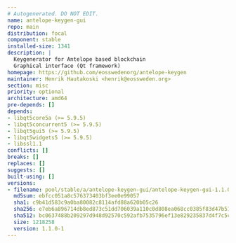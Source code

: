 ```yaml
---
# Autogenerated. DO NOT EDIT.
name: antelope-keygen-gui
repo: main
distribution: focal
component: stable
installed-size: 1341
description: |
  Keygenerator for Antelope based blockchain
  Graphical interface (Qt framework)
homepage: https://github.com/eosswedenorg/antelope-keygen
maintainer: Henrik Hautakoski <henrik@eossweden.org>
section: misc
priority: optional
architecture: amd64
pre-depends: []
depends:
- libqt5core5a (>= 5.9.5)
- libqt5concurrent5 (>= 5.9.5)
- libqt5gui5 (>= 5.9.5)
- libqt5widgets5 (>= 5.9.5)
- libssl1.1
conflicts: []
breaks: []
replaces: []
suggests: []
built-using: []
versions:
- filename: pool/stable/a/antelope-keygen-gui/antelope-keygen-gui-1.1.0-1-ubuntu-20.04_amd64.deb
  md5sum: ebfcc051a8c576373403bf3ee0e99057
  sha1: c9b41d583c9a0ba80082c8114afd88a620b05c26
  sha256: e7eb6a896714db8ed873c51dd706039a110c0d808ea068cc0385f83d47b51ecb
  sha512: bc0637488b209297d948d92570c592afb7535796ef13e829235837d4f7c5c1f19936e146d63e449aa19b4ef25df756e8cc0b40eda0f20d1e0ad8fee60e07f2df
  size: 1218258
  version: 1.1.0-1
---
```

